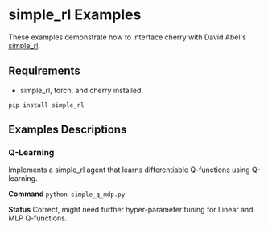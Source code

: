 
# simple_rl Examples

These examples demonstrate how to interface cherry with David Abel's [simple_rl](https://github.com/david-abel/simple_rl).

## Requirements

* simple_rl, torch, and cherry installed.

```shell
pip install simple_rl
```

## Examples Descriptions

### Q-Learning

Implements a simple_rl agent that learns differentiable Q-functions using Q-learning.

**Command** `python simple_q_mdp.py`

**Status** Correct, might need further hyper-parameter tuning for Linear and MLP Q-functions.

